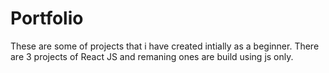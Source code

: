 # Portfolio
These are some of projects that i have created intially as a beginner. There are 3 projects of React JS and remaning ones are build using js only.
